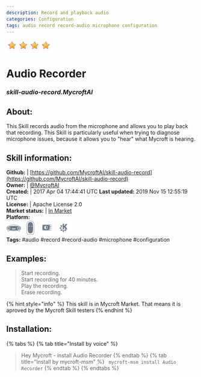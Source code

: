 ```yaml
--- 
description: Record and playback audio
categories: Configuration   
tags: audio record record-audio microphone configuration   
---
```


![](../.gitbook/assets/star.png)![](../.gitbook/assets/star.png)![](../.gitbook/assets/star.png)![](../.gitbook/assets/star.png)  
# Audio Recorder  
### _skill-audio-record.MycroftAI_  
## About:  
This Skill records audio from the microphone and allows you to play back that recording. This Skill is particularly useful when trying to diagnose microphone issues, because it allows you to "hear" what Mycroft is hearing.

## Skill information:  
**Github:** | [https://github.com/MycroftAI/skill-audio-record](https://github.com/MycroftAI/skill-audio-record)  
**Owner:** | [@MycroftAI](https://github.com/MycroftAI)  
**Created:** | 2017 Apr 04 17:44:41 UTC  **Last updated:** 2019 Nov 15 12:55:19 UTC  
**License:** | Apache License 2.0  
**Market status:** | [In Market](https://market.mycroft.ai/skill/mycroft-audio-record)  
**Platform:**  
 ![](../.gitbook/assets/mark-1-icon.png)  ![](../.gitbook/assets/mark-2-icon.png)  ![](../.gitbook/assets/picroft-icon.png)  ![](../.gitbook/assets/kde.png)   
**Tags:** \#audio \#record \#record-audio \#microphone \#configuration   
## Examples:  
> Start recording.  
> Start recording for 40 minutes.  
> Play the recording.  
> Erase recording.  
  
{% hint style="info" %}
This skill is in Mycroft Market. That means it is aproved by the Mycroft Skill testers
{% endhint %}
    
## Installation:  
{% tabs %}
{% tab title="Install by voice" %}
> Hey Mycroft - install Audio Recorder
{% endtab %}
  {% tab title="Install by mycroft-msm" %}
``` mycroft-msm install Audio Recorder```
{% endtab %}
  {% endtabs %}
  